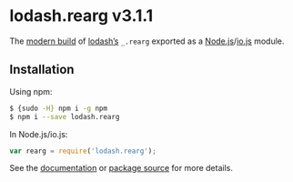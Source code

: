 # lodash.rearg v3.1.1

The [modern build](https://github.com/lodash/lodash/wiki/Build-Differences) of [lodash’s](https://lodash.com/) `_.rearg` exported as a [Node.js](http://nodejs.org/)/[io.js](https://iojs.org/) module.

## Installation

Using npm:

```bash
$ {sudo -H} npm i -g npm
$ npm i --save lodash.rearg
```

In Node.js/io.js:

```js
var rearg = require('lodash.rearg');
```

See the [documentation](https://lodash.com/docs#rearg) or [package source](https://github.com/lodash/lodash/blob/3.1.1-npm-packages/lodash.rearg) for more details.

